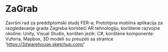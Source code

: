 # ZaGrab
Završni rad za preddiplomski studij FER-a; Prototipna mobilna aplikacija za razgledavanje grada Zagreba koristeći AR tehnologiju,
korištene razvojne okoline: Unity, Visual Studio,
korišten jezik: C#,
korištene komponente: Vuforia, Mapbox,
3D modeli su preuzeti sa stranice 'https://3dwarehouse.sketchup.com/'
